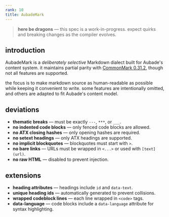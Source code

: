 ```yaml
---
rank: 10
title: AubadeMark
---
```


> **here be dragons** — this spec is a work-in-progress. expect quirks and breaking changes as the compiler evolves.

## introduction

AubadeMark is a *deliberately selective* Markdown dialect built for Aubade's content system. it maintains partial parity with [CommonMark 0.31.2](https://spec.commonmark.org/0.31.2/), though not all features are supported.

the focus is to make markdown source as human-readable as possible while keeping it convenient to write. some features are intentionally omitted, and others are adapted to fit Aubade's content model.

## deviations

* **thematic breaks** — must be exactly `---`, `***`, or `___`.
* **no indented code blocks** — only fenced code blocks are allowed.
* **no ATX closing hashes** — only opening hashes are required.
* **no setext headings** — only ATX headings are supported.
* **no implicit blockquotes** — blockquotes must start with `>`.
* **no bare links** — URLs must be wrapped in `<...>` or used with `[text](url)`.
* **no raw HTML** — disabled to prevent injection.

## extensions

* **heading attributes** — headings include `id` and `data-text`.
* **unique heading ids** — automatically generated to prevent collisions.
* **wrapped codeblock lines** — each line wrapped in `<code>` tags.
* **data-language** — code blocks include a `data-language` attribute for syntax highlighting.
